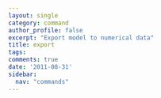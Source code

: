 ```yaml
---
layout: single
category: command
author_profile: false
excerpt: "Export model to numerical data"
title: export
tags:
comments: true
date: '2011-08-31'
sidebar:
  nav: "commands"
---
```

